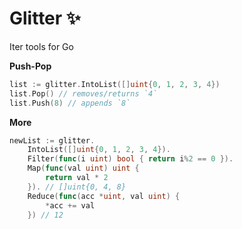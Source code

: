 # Glitter ✨
Iter tools for Go

**Push-Pop**
```go
list := glitter.IntoList([]uint{0, 1, 2, 3, 4})
list.Pop() // removes/returns `4`
list.Push(8) // appends `8`
```

**More**
```go
newList := glitter.
    IntoList([]uint{0, 1, 2, 3, 4}).
    Filter(func(i uint) bool { return i%2 == 0 }).
    Map(func(val uint) uint {
        return val * 2
    }). // []uint{0, 4, 8}
    Reduce(func(acc *uint, val uint) {
        *acc += val
    }) // 12
```